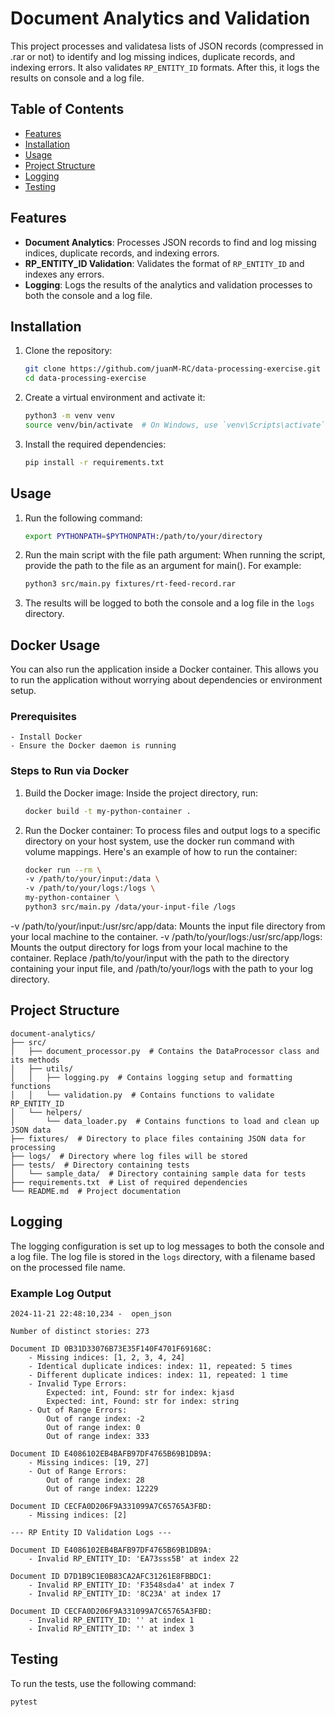 # Document Analytics and Validation

This project processes and validatesa lists of JSON records (compressed in .rar or not) to identify and log missing indices, duplicate records, and indexing errors. It also validates `RP_ENTITY_ID` formats. After this, it logs the results on console
and a log file.

## Table of Contents

- [Features](#features)
- [Installation](#installation)
- [Usage](#usage)
- [Project Structure](#project-structure)
- [Logging](#logging)
- [Testing](#testing)

## Features

- **Document Analytics**: Processes JSON records to find and log missing indices, duplicate records, and indexing errors.
- **RP_ENTITY_ID Validation**: Validates the format of `RP_ENTITY_ID` and indexes any errors.
- **Logging**: Logs the results of the analytics and validation processes to both the console and a log file.

## Installation

1. Clone the repository:
    ```sh
    git clone https://github.com/juanM-RC/data-processing-exercise.git
    cd data-processing-exercise
    ```

2. Create a virtual environment and activate it:
    ```sh
    python3 -m venv venv
    source venv/bin/activate  # On Windows, use `venv\Scripts\activate`
    ```

3. Install the required dependencies:
    ```sh
    pip install -r requirements.txt
    ```

## Usage

1.  Run the following command:

    ```sh
    export PYTHONPATH=$PYTHONPATH:/path/to/your/directory   
    ```

2.  Run the main script with the file path argument:
    When running the script, provide the path to the file as an argument for main(). For example:

    ```sh
    python3 src/main.py fixtures/rt-feed-record.rar
    ```

2. The results will be logged to both the console and a log file in the `logs` directory.

## Docker Usage
You can also run the application inside a Docker container. This allows you to run the application without worrying about dependencies or environment setup.

### Prerequisites

    - Install Docker
    - Ensure the Docker daemon is running
### Steps to Run via Docker

1. Build the Docker image: Inside the project directory, run:

    ```sh
    docker build -t my-python-container .
    ```

2. Run the Docker container: To process files and output logs to a specific directory on your host system, use the docker run command with volume mappings. Here's an example of how to run the container:

    ```sh
    docker run --rm \
    -v /path/to/your/input:/data \
    -v /path/to/your/logs:/logs \
    my-python-container \
    python3 src/main.py /data/your-input-file /logs
    ```

-v /path/to/your/input:/usr/src/app/data: Mounts the input file directory from your local machine to the container.
-v /path/to/your/logs:/usr/src/app/logs: Mounts the output directory for logs from your local machine to the container.
Replace /path/to/your/input with the path to the directory containing your input file, and /path/to/your/logs with the path to your log directory.


## Project Structure

    document-analytics/
    ├── src/
    │   ├── document_processor.py  # Contains the DataProcessor class and its methods
    │   ├── utils/
    │   │   ├── logging.py  # Contains logging setup and formatting functions
    │   │   └── validation.py  # Contains functions to validate RP_ENTITY_ID
    │   └── helpers/
    │       └── data_loader.py  # Contains functions to load and clean up JSON data
    ├── fixtures/  # Directory to place files containing JSON data for processing
    ├── logs/  # Directory where log files will be stored
    ├── tests/  # Directory containing tests
    │   └── sample_data/  # Directory containing sample data for tests
    ├── requirements.txt  # List of required dependencies
    └── README.md  # Project documentation




## Logging

The logging configuration is set up to log messages to both the console and a log file. The log file is stored in the `logs` directory, with a filename based on the processed file name.

### Example Log Output

    2024-11-21 22:48:10,234 -  open_json

    Number of distinct stories: 273

    Document ID 0B31D33076B73E35F140F4701F69168C:
        - Missing indices: [1, 2, 3, 4, 24]
        - Identical duplicate indices: index: 11, repeated: 5 times
        - Different duplicate indices: index: 11, repeated: 1 time
        - Invalid Type Errors:
            Expected: int, Found: str for index: kjasd
            Expected: int, Found: str for index: string
        - Out of Range Errors:
            Out of range index: -2
            Out of range index: 0
            Out of range index: 333

    Document ID E4086102EB4BAFB97DF4765B69B1DB9A:
        - Missing indices: [19, 27]
        - Out of Range Errors:
            Out of range index: 28
            Out of range index: 12229

    Document ID CECFA0D206F9A331099A7C65765A3FBD:
        - Missing indices: [2]

    --- RP Entity ID Validation Logs ---

    Document ID E4086102EB4BAFB97DF4765B69B1DB9A:
        - Invalid RP_ENTITY_ID: 'EA73sss5B' at index 22

    Document ID D7D1B9C1E0B83CA2AFC31261E8FBBDC1:
        - Invalid RP_ENTITY_ID: 'F3548sda4' at index 7
        - Invalid RP_ENTITY_ID: '8C23A' at index 17

    Document ID CECFA0D206F9A331099A7C65765A3FBD:
        - Invalid RP_ENTITY_ID: '' at index 1
        - Invalid RP_ENTITY_ID: '' at index 3

## Testing

To run the tests, use the following command:

```sh
pytest
```




